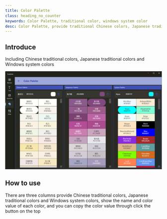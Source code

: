 ```yaml
---
title: Color Palette
class: heading_no_counter
keywords: Color Palette, traditional color, windows system color
desc: Color Palette, provide traditional Chinese colors, Japanese traditional colors, Windows system colors
---
```


## Introduce

Including Chinese traditional colors, Japanese traditional colors and Windows system colors

![](../../assets/images/ToolsSet/TSMColorPalette.png)

## How to use

There are three columns provide Chinese traditional colors, Japanese traditional colors and Windows system colors, show the name and color value of each color, and you can copy the color value through click the button on the top
  